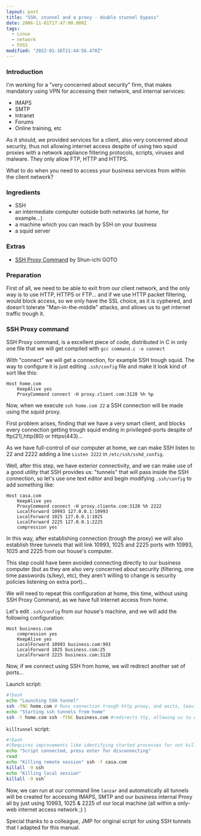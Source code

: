 ```yaml
---
layout: post
title: "SSH, stunnel and a proxy - double stunnel bypass"
date: 2006-11-01T17:47:00.000Z
tags:
  - Linux
  - network
  - FOSS
modified: "2022-01-16T21:44:56.478Z"
---
```


### Introduction

I'm working for a "very concerned about security" firm, that makes mandatory using VPN for accessing their network, and internal services:

- IMAPS
- SMTP
- Intranet
- Forums
- Online training, etc

As it should, we provided services for a client, also very concerned about security, thus not allowing internet access despite of using two squid proxies with a network appliance filtering protocols, scripts, viruses and malware. They only allow FTP, HTTP and HTTPS.

What to do when you need to access your business services from within the client network?

### Ingredients

- SSH
- an intermediate computer outside both networks (at home, for example...)
- a machine which you can reach by SSH on your business
- a squid server

### Extras

- [SSH Proxy Command](http://zippo.taiyo.co.jp/~gotoh/ssh/connect.html) by Shun-ichi GOTO

### Preparation

First of all, we need to be able to exit from our client network, and the only way is to use HTTP, HTTPS or FTP... and if we use HTTP packet filtering, would block access, so we only have the SSL choice, as it is cyphered, and doesn't tolerate "Man-in-the-middle" attacks, and allows us to get internet traffic trough it.

### SSH Proxy command

SSH Proxy command, is a excellent piece of code, distributed in C in only one file that we will get compiled with `gcc command.c -o connect`

With "connect" we will get a connection, for example SSH trough squid. The way to configure it is just editing `.ssh/config` file and make it look kind of sort like this:

```ssh
Host home.com
    KeepAlive yes
    ProxyCommand connect -H proxy.client.com:3128 %h %p
```

Now, when we execute `ssh home.com 22` a SSH connection will be made using the squid proxy.

First problem arises, finding that we have a very smart client, and blocks every connection getting trough squid ending in privileged-ports despite of ftp(21),http(80) or https(443)...

As we have full-control of our computer at home, we can make SSH listen to 22 and 2222 adding a line `Listen 2222` in `/etc/ssh/sshd_config`.

Well, after this step, we have exterior connectivity, and we can make use of a good utility that SSH provides us: "tunnels" that will pass inside the SSH connection, so let's use one text editor and begin
modifying `.ssh/config` to add something like:

```ssh
Host casa.com
    KeepAlive yes
    ProxyCommand connect -H proxy.cliente.com:3128 %h 2222
    LocalForward 10993 127.0.0.1:10993
    LocalForward 1025 127.0.0.1:1025
    LocalForward 2225 127.0.0.1:2225
    compression yes`
```

In this way, after establishing connection (trough the proxy) we will also establish three tunnels that will link 10993, 1025 and 2225 ports with 10993, 1025 and 2225 from our house's computer.

This step could have been avoided connecting directly to our business computer (but as they are also very concerned about security (filtering, one time passwords (s/key), etc), they aren't willing to change is security policies listening on extra port)...

We will need to repeat this configuration at home, this time, without using SSH Proxy Command, as we have full internet access from home.

Let's edit `.ssh/config` from our house's machine, and we will add the following configuration:

```ssh
Host business.com
    compression yes
    KeepAlive yes
    LocalForward 10993 business.com:993
    LocalForward 1025 business.com:25
    LocalForward 2225 business.com:3128
```

Now, if we connect using SSH from home, we will redirect another set of ports...

Launch script:

```bash
#!bash
echo "Launching SSH tunnel"
ssh -fNC home.com # Runs connection trough http proxy, and exits, leaving ssh
echo "Starting ssh tunnels from home"
ssh -t home.com ssh -ftNC business.com #redirects tty, allowing us to enter one-time-password, and because it will not forks to background, process will appear as blocked at this point for a while
```

`killtunnel` script:

```bash
#!bash
#(Requires improvements like identifying started processes for not killing other not opened by "launch" script.
echo "Script connected, press enter for disconnecting"
read
echo "Killing remote session" ssh -f casa.com
killall -9 ssh
echo "Killing local session"
killall -9 ssh`
```

Now, we can run at our command line `lanzar` and automatically all tunnels will be created for accessing IMAPS, SMTP and our business internal Proxy all by just using 10993, 1025 & 2225 of our local machine (all within a only-web internet access network ;) )

Special thanks to a colleague, JMP for original script for using SSH tunnels that I adapted for this manual.
